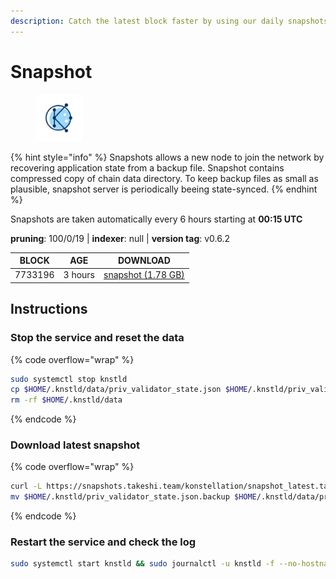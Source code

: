 ```yaml
---
description: Catch the latest block faster by using our daily snapshots.
---
```


# Snapshot

<figure><img src="https://github.com/takeshi-val/Logo/raw/main/konstellation.png" alt=""><figcaption></figcaption></figure>

{% hint style="info" %}
Snapshots allows a new node to join the network by recovering application state from a backup file. Snapshot contains compressed copy of chain data directory. To keep backup files as small as plausible, snapshot server is periodically beeing state-synced.
{% endhint %}

Snapshots are taken automatically every 6 hours starting at **00:15 UTC**

**pruning**: 100/0/19 | **indexer**: null | **version tag**: v0.6.2

| BLOCK   | AGE     | DOWNLOAD                                                                                   |
| ------- | ------- | ------------------------------------------------------------------------------------------ |
| 7733196 | 3 hours | [snapshot (1.78 GB)](https://snapshots.takeshi.team/konstellation/snapshot_latest.tar.lz4) |

## Instructions

### Stop the service and reset the data

{% code overflow="wrap" %}
```bash
sudo systemctl stop knstld
cp $HOME/.knstld/data/priv_validator_state.json $HOME/.knstld/priv_validator_state.json.backup
rm -rf $HOME/.knstld/data
```
{% endcode %}

### Download latest snapshot

{% code overflow="wrap" %}
```bash
curl -L https://snapshots.takeshi.team/konstellation/snapshot_latest.tar.lz4 | tar -Ilz4 -xf - -C $HOME/.knstld
mv $HOME/.knstld/priv_validator_state.json.backup $HOME/.knstld/data/priv_validator_state.json
```
{% endcode %}

### Restart the service and check the log

```bash
sudo systemctl start knstld && sudo journalctl -u knstld -f --no-hostname -o cat
```
